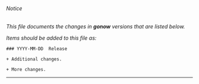 ###### Notice

*This file documents the changes in ***gonow*** versions that are
listed below.*

*Items should be added to this file as:*

	### YYYY-MM-DD  Release

	+ Additional changes.

	+ More changes.

* * *


